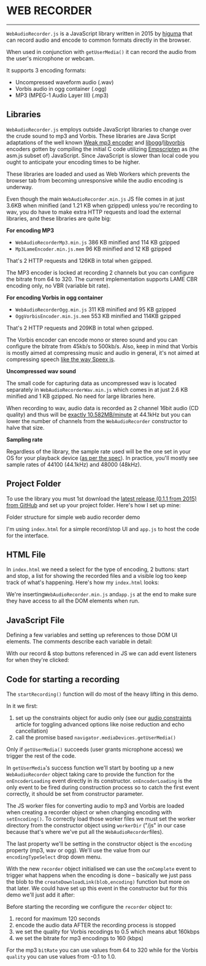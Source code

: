 
# WEB RECORDER 
---------------------------

`WebAudioRecorder.js` is a JavaScript library written in 2015 by [higuma](https://github.com/higuma) that can record audio and encode to common formats directly in the browser.

When used in conjunction with `getUserMedia()` it can record the audio from the user's microphone or webcam.

It supports 3 encoding formats:

*   Uncompressed waveform audio (.wav)
*   Vorbis audio in ogg container (.ogg)
*   MP3 (MPEG-1 Audio Layer III) (.mp3)

Libraries
----------------------------

`WebAudioRecorder.js` employs outside JavaScript libraries to change over the crude sound to mp3 and Vorbis. These libraries are Java Script adaptations of the well known [Weak mp3 encoder](http://lame.sourceforge.net/download.php) and [libogg](https://xiph.org/ogg/)/[libvorbis](https://xiph.org/vorbis/) encoders gotten by compiling the initial C code utilizing [Empscripten](http://kripken.github.io/emscripten-site/) as (the asm.js subset of) JavaScript. Since JavaScript is slower than local code you ought to anticipate your encoding times to be higher.

These libraries are loaded and used as Web Workers which prevents the browser tab from becoming unresponsive while the audio encoding is underway.

Even though the main `WebAudioRecorder.min.js` JS file comes in at just 3.6KB when minified (and 1.21 KB when gzipped) unless you're recording to wav, you do have to make extra HTTP requests and load the external libraries, and these libraries are quite big:


**For encoding MP3**

*   `WebAudioRecorderMp3.min.js` 386 KB minified and 114 KB gzipped
*   `Mp3LameEncoder.min.js.mem` 96 KB minified and 12 KB gzipped

That's 2 HTTP requests and 126KB in total when gzipped.

The MP3 encoder is locked at recording 2 channels but you can configure the bitrate from 64 to 320. The current implementation supports LAME CBR encoding only, no VBR (variable bit rate).

**For encoding Vorbis in ogg container**

*   `WebAudioRecorderOgg.min.js` 311 KB minified and 95 KB gzipped
*   `OggVorbisEncoder.min.js.mem` 553 KB minified and 114KB gzipped

That's 2 HTTP requests and 209KB in total when gzipped.

The Vorbis encoder can encode mono or stereo sound and you can configure the bitrate from 45kb/s to 500kb/s. Also, keep in mind that Vorbis is mostly aimed at compressing music and audio in general, it's not aimed at compressing speech [like the way Speex is](https://wiki.xiph.org/Speex_FAQ#Why_do_we_need_Speex.3F_Vorbis_is_open_source_and_patent-free.).

**Uncompressed wav sound**

The small code for capturing data as uncompressed wav is located separately in `WebAudioRecorderWav.min.js` which comes in at just 2.6 KB minified and 1 KB gzipped. No need for large libraries here.

When recording to wav, audio data is recorded as 2 channel 16bit audio (CD quality) and thus will be [exactly 10.582MB/minute](https://www.colincrawley.com/audio-file-size-calculator/) at 44.1kHz but you can lower the number of channels from the `WebAudioRecorder` constructor to halve that size.

**Sampling rate**

Regardless of the library, the sample rate used will be the one set in your OS for your playback device ([as per the spec](https://www.w3.org/TR/webaudio/#dom-audiocontextoptions-samplerate)). In practice, you'll mostly see sample rates of 44100 (44.1kHz) and 48000 (48kHz).

Project Folder
--------------

To use the library you must 1st download the [latest release (0.1.1 from 2015) from GitHub](https://github.com/higuma/web-audio-recorder-js/releases) and set up your project folder. Here's how I set up mine:


Folder structure for simple web audio recorder demo

I'm using `index.html` for a simple record/stop UI and `app.js` to host the code for the interface.

HTML File
---------

In `index.html` we need a select for the type of encoding, 2 buttons: start and stop, a list for showing the recorded files and a visible log too keep track of what's happening. Here's how my `index.html` looks:

We're inserting`WebAudioRecorder.min.js` and`app.js` at the end to make sure they have access to all the DOM elements when run.

JavaScript File
---------------


Defining a few variables and setting up references to those DOM UI elements. The comments describe each variable in detail:

With our record & stop buttons referenced in JS we can add event listeners for when they're clicked:

Code for starting a recording
-----------------------------

The `startRecording()` function will do most of the heavy lifting in this demo.

In it we first:

1.  set up the constraints object for audio only (see our [audio constraints](https://addpipe.com/blog/audio-constraints-getusermedia/) article for toggling advanced options like noise reduction and echo cancellation)
2.  call the promise based `navigator.mediaDevices.getUserMedia()`

Only if `getUserMedia()` succeeds (user grants microphone access) we trigger the rest of the code.

In `getUserMedia`'s success function we'll start by booting up a new `WebAudioRecorder` object taking care to provide the function for the `onEncoderLoading` event directly in its constructor. `onEncoderLoading` is the only event to be fired during construction process so to catch the first event correctly, it should be set from constructor parameter.

The JS worker files for converting audio to mp3 and Vorbis are loaded when creating a recorder object or when changing encoding with `setEncoding()`. To correctly load those worker files we must set the worker directory from the constructor object using `workerDir` ("/js" in our case because that's where we've put all the `WebAudioRecorder`files).

The last property we'll be setting in the constructor object is the `encoding` property (mp3, wav or ogg). We'll use the value from our `encodingTypeSelect` drop down menu.

With the new `recorder` object initialised we can use the `onComplete` event to trigger what happens when the encoding is done – basically we just pass the blob to the `createDownloadLink(blob,encoding)` function but more on that later. We could have set up this event in the constructor but for this demo we'll just add it after:

Before starting the recording we configure the `recorder` object to:

1.  record for maximum 120 seconds
2.  encode the audio data AFTER the recording process is stopped
3.  we set the quality for Vorbis recodings to 0.5 which means abut 160kbps
4.  we set the bitrate for mp3 encodings to 160 (kbps)

For the mp3 `bitRate` you can use values from 64 to 320 while for the Vorbis `quality` you can use values from -0.1 to 1.0.




